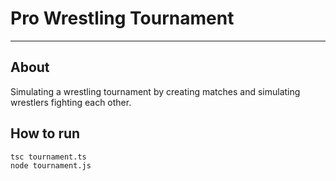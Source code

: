 # Pro Wrestling Tournament
---

## About
Simulating a wrestling tournament by creating matches and simulating wrestlers fighting each other. 

## How to run
`tsc tournament.ts` \
`node tournament.js`
